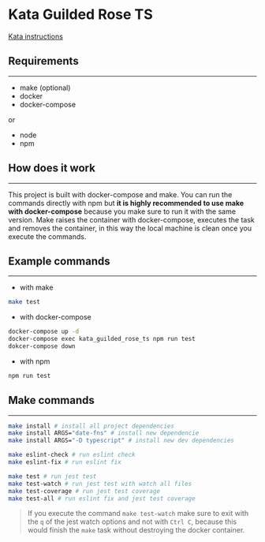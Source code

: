 # Kata Guilded Rose TS

[Kata instructions](./INSTRUCTIONS.md)

## Requirements

---

- make (optional)
- docker
- docker-compose

or

- node
- npm

## How does it work

---

This project is built with docker-compose and make. You can run the commands directly with npm but **it is highly recommended to use make with docker-compose** because you make sure to run it with the same version. Make raises the container with docker-compose, executes the task and removes the container, in this way the local machine is clean once you execute the commands.

## Example commands

---

- with make

```sh
make test
```

- with docker-compose

```sh
docker-compose up -d
docker-compose exec kata_guilded_rose_ts npm run test
dokcer-compose down
```

- with npm

```sh
npm run test
```

## Make commands

---

```sh
make install # install all project dependencies
make install ARGS="date-fns" # install new dependencie
make install ARGS="-D typescript" # install new dev dependencies
```

```sh
make eslint-check # run eslint check
make eslint-fix # run eslint fix
```

```sh
make test # run jest test
make test-watch # run jest test with watch all files
make test-coverage # run jest test coverage
make test-all # run eslint fix and jest test coverage
```

> If you execute the command `make test-watch` make sure to exit with the `q` of the jest watch options and not with `Ctrl C`, because this would finish the `make` task without destroying the docker container.
